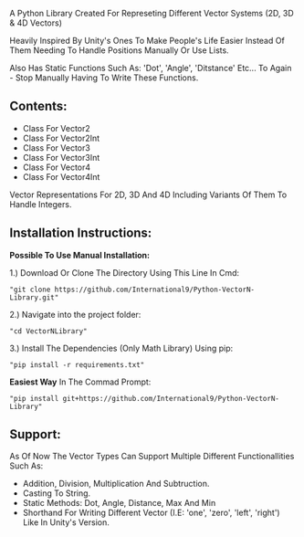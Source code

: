 A Python Library Created For Represeting Different Vector Systems (2D, 3D & 4D Vectors)

Heavily Inspired By Unity's Ones To Make People's Life Easier Instead Of Them Needing To Handle Positions Manually Or Use Lists.

Also Has Static Functions Such As: 'Dot', 'Angle', 'Ditstance' Etc... To Again - Stop Manually Having To Write These Functions.

Contents:
-
- Class For Vector2
- Class For Vector2Int
- Class For Vector3
- Class For Vector3Int
- Class For Vector4
- Class For Vector4Int

Vector Representations For 2D, 3D And 4D Including Variants Of Them To Handle Integers.


Installation Instructions:
-
**Possible To Use Manual Installation:**

  1.) Download Or Clone The Directory Using This Line In Cmd: 
  
    "git clone https://github.com/International9/Python-VectorN-Library.git"
  
  2.) Navigate into the project folder:

    "cd VectorNLibrary"

  3.) Install The Dependencies (Only Math Library) Using pip:

    "pip install -r requirements.txt"


**Easiest Way**
  In The Commad Prompt: 
  
    "pip install git+https://github.com/International9/Python-VectorN-Library"


Support:
-
As Of Now The Vector Types Can Support Multiple Different Functionallities Such As:
- Addition, Division, Multiplication And Subtruction.
- Casting To String.
- Static Methods: Dot, Angle, Distance, Max And Min
- Shorthand For Writing Different Vector (I.E: 'one', 'zero', 'left', 'right') Like In Unity's Version.

  
